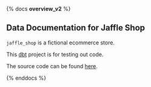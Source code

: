 {% docs __overview_v2__ %}

## Data Documentation for Jaffle Shop

`jaffle_shop` is a fictional ecommerce store.

This [dbt](https://www.getdbt.com/) project is for testing out code.

The source code can be found [here](https://github.com/clrcrl/jaffle_shop).

{% enddocs %}
